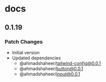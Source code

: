 # docs

## 0.1.19

### Patch Changes

- Initial version
- Updated dependencies
  - @ahmadshaheer/tailwind-config@0.0.1
  - @ahmadshaheer/button@0.0.1
  - @ahmadshaheer/input@0.0.1
